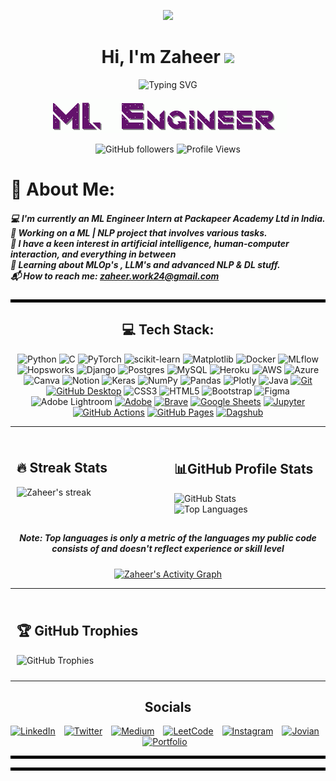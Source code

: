 <p align="center">
  <img src="https://gifmaker.me/files/download/home/20230730/20/F69Hkd09HFoWKKBo7rXspE/gitbanner.png">
</p>
<h1 align="center">
        Hi, I'm Zaheer
 <a>
  <img src="https://media.giphy.com/media/hvRJCLFzcasrR4ia7z/giphy.gif" width="35">
 </a>
</h1>
<p align="center">
<a>
  <img src="https://readme-typing-svg.herokuapp.com?font=Fira+Code&center=true&duration=4000&pause=900&color=E036F7&width=435&lines=ML+Engineer++;AI+Developer;NLP+Enthusiast;Deep+Learning+Enthusiast+;Clean+Code+Evangelist" alt="Typing SVG" /></a>
</p>
<p align="center">
  <img src="https://github.com/Zaheer-10/Feature-Engineering/blob/main/ml22.gif" alt="Image Description">
</p>

<div align="center">

![GitHub followers](https://img.shields.io/github/followers/Zaheer-10?style=social)  <img src="https://visitcount.itsvg.in/api?id=Zaheer-10&icon=5&color=11" alt="Profile Views" />
</div>

# 💫 About Me:

<h5>💻 I'm currently an ML Engineer Intern at Packapeer Academy Ltd  in India.<br>🧬 Working on a ML | NLP project that involves various tasks.<br>🔭 I have a keen interest in artificial intelligence, human-computer interaction, and everything in between<br>🌱 Learning about MLOp's , LLM's and advanced NLP & DL  stuff.<br>
📬 How to reach me: <a href="mailto:zaheer.work24@gmail.com">zaheer.work24@gmail.com</a></h5>

<hr  class='mt-5'style="height: 5px; border: none; background-color: black;">


<div align="center">
  <h2 align="center">💻 Tech Stack:</h2>
  <!-- Programming and Markup Languages -->
  <img src="https://img.shields.io/badge/python-3670A0?style=plastic&logo=python&logoColor=ffdd54" alt="Python" class="tech-icon" />
  <img src="https://img.shields.io/badge/c-%2300599C.svg?style=plastic&logo=c&logoColor=white" alt="C" class="tech-icon" />
  <!-- Machine Learning -->
  <img src="https://img.shields.io/badge/PyTorch-%23EE4C2C.svg?style=plastic&logo=PyTorch&logoColor=white" alt="PyTorch" class="tech-icon" />
  <img src="https://img.shields.io/badge/scikit--learn-%23F7931E.svg?style=plastic&logo=scikit-learn&logoColor=white" alt="scikit-learn" class="tech-icon" />
  <!-- Visualization -->
  <img src="https://img.shields.io/badge/matplotlib-%230077B5.svg?style=plastic&logo=matplotlib&logoColor=white" alt="Matplotlib" class="tech-icon" />
  <!-- Deployment and DevOps -->
  <img src="https://img.shields.io/badge/docker-%232496ED.svg?style=plastic&logo=docker&logoColor=white" alt="Docker" class="tech-icon" />
  <img src="https://img.shields.io/badge/mlflow-%23006C8E.svg?style=plastic&logo=mlflow&logoColor=white" alt="MLflow" class="tech-icon" />
  <img src="https://img.shields.io/badge/hopsworks-%23FFA500.svg?style=plastic&logo=hopsworks&logoColor=white" alt="Hopsworks" class="tech-icon" />
  <!-- Frameworks and Libraries -->
  <img src="https://img.shields.io/badge/django-%23092E20.svg?style=plastic&logo=django&logoColor=white" alt="Django" class="tech-icon" />
  <!-- Database and Deployment/Hosting -->
  <img src="https://img.shields.io/badge/postgres-%23316192.svg?style=plastic&logo=postgresql&logoColor=white" alt="Postgres" class="tech-icon" />
  <img src="https://img.shields.io/badge/mysql-%2300f.svg?style=plastic&logo=mysql&logoColor=white" alt="MySQL" class="tech-icon" />
  <img src="https://img.shields.io/badge/heroku-%23430098.svg?style=plastic&logo=heroku&logoColor=white" alt="Heroku" class="tech-icon" />
  <!-- Software and Tools -->
  <img src="https://img.shields.io/badge/AWS-%23FF9900.svg?style=plastic&logo=amazon-aws&logoColor=white" alt="AWS" class="tech-icon" />
  <img src="https://img.shields.io/badge/azure-%230072C6.svg?style=plastic&logo=azure-devops&logoColor=white" alt="Azure" class="tech-icon" />
  <!-- Other Tools -->
  <img src="https://img.shields.io/badge/Canva-%2300C4CC.svg?style=plastic&logo=Canva&logoColor=white" alt="Canva" class="tech-icon" />
  <img src="https://img.shields.io/badge/Notion-%23000000.svg?style=plastic&logo=notion&logoColor=white" alt="Notion" class="tech-icon" />
  <!-- Software and Libraries -->
  <img src="https://img.shields.io/badge/Keras-%23D00000.svg?style=plastic&logo=Keras&logoColor=white" alt="Keras" class="tech-icon" />
  <img src="https://img.shields.io/badge/numpy-%23013243.svg?style=plastic&logo=numpy&logoColor=white" alt="NumPy" class="tech-icon" />
  <img src="https://img.shields.io/badge/pandas-%23150458.svg?style=plastic&logo=pandas&logoColor=white" alt="Pandas" class="tech-icon" />
  <img src="https://img.shields.io/badge/Plotly-%233F4F75.svg?style=plastic&logo=plotly&logoColor=white" alt="Plotly" class="tech-icon" />
  
  <!-- Additional Tools -->
  <img alt="Java" src="https://custom-icon-badges.demolab.com/badge/Java-007396.svg?logo=java&logoColor=white">
  <!-- Communication and Version Control -->
  <a href="#"><img alt="Git" src="https://img.shields.io/badge/Git-F05033.svg?logo=git&logoColor=white"></a>
  <a href="#"><img alt="GitHub Desktop" src="https://img.shields.io/badge/GitHub%20Desktop-8034A9.svg?logo=github&logoColor=white"></a>
  <!-- Web Development -->
  <img src="https://img.shields.io/badge/css3-%231572B6.svg?style=plastic&logo=css3&logoColor=white" alt="CSS3" class="tech-icon" />
  <img src="https://img.shields.io/badge/html5-%23E34F26.svg?style=plastic&logo=html5&logoColor=white" alt="HTML5" class="tech-icon" />
  <img src="https://img.shields.io/badge/bootstrap-%23563D7C.svg?style=plastic&logo=bootstrap&logoColor=white" alt="Bootstrap" class="tech-icon" />
  <img src="https://img.shields.io/badge/figma-%23F24E1E.svg?style=plastic&logo=figma&logoColor=white" alt="Figma" class="tech-icon" />
  <img src="https://img.shields.io/badge/Adobe%20Lightroom-31A8FF.svg?style=plastic&logo=Adobe%20Lightroom&logoColor=white" alt="Adobe Lightroom" class="tech-icon" />
  <!-- Miscellaneous -->
  <a href="#"><img alt="Adobe" src="https://img.shields.io/badge/Adobe-FF0000.svg?logo=adobe&logoColor=white"></a>
  <a href="#"><img alt="Brave" src="https://img.shields.io/badge/-Brave-FB542B?logo=brave&logoColor=white"></a>
  <a href="#"><img alt="Google Sheets" src="https://img.shields.io/badge/Sheets-34A853.svg?logo=google%20sheets&logoColor=white"></a>
  <a href="#"><img alt="Jupyter" src="https://img.shields.io/badge/Jupyter-F37626.svg?logo=Jupyter&logoColor=white"></a>
  <a href="#"><img alt="GitHub Actions" src="https://img.shields.io/badge/GitHub%20Actions-2671E5.svg?logo=github%20actions&logoColor=white"></a>
  <a href="#"><img alt="GitHub Pages" src="https://img.shields.io/badge/GitHub%20Pages-327FC7.svg?logo=github&logoColor=white"></a>
  <!-- DagshuB -->
  <a href="#"><img alt="Dagshub" src="https://img.shields.io/badge/Dagshub-%23FF6347.svg?logo=dagshub&logoColor=white"></a>
  <br>
</div>

<hr>

<div style="display: flex;">
  <div style="flex: 1; padding: 10px; box-sizing: border-box; display: flex; flex-direction: column;">
    <h2>🔥 Streak Stats</h2>
   <a><img alt="Zaheer's streak" src="https://streak-stats.demolab.com?user=Zaheer-10&theme=tokyonight-duo&border_radius=3.4"/></a> 
  </div>

  <div style="flex: 1; padding: 10px; box-sizing: border-box; display: flex; flex-direction: column;">
       <h2>📊GitHub Profile Stats</h2>
    <img src="https://github-readme-stats.vercel.app/api?username=Zaheer-10&theme=tokyonight&hide_border=true&include_all_commits=true&count_private=true" alt="GitHub Stats" />
    
  <img src="https://github-readme-stats.vercel.app/api/top-langs/?username=Zaheer-10&theme=tokyonight&hide_border=true&include_all_commits=true&count_private=true&layout=compact" alt="Top Languages" />
  </div>
</div>
 <center>
 <h5><b>Note:</b> Top languages is only a metric of the languages my public code consists of and doesn't reflect experience or skill level</h5>
 <a href="https://github.com/ashutosh00710/github-readme-activity-graph"><img alt="Zaheer's Activity Graph" src="https://github-readme-activity-graph.vercel.app/graph?username=Zaheer-10&bg_color=1F222E&color=ad73e7&line=a25bc8&point=e8e8e8&area=true&hide_border=true" /></a>
 </center>
<hr>
<div style="display: flex;">
  <div style="flex: 1; padding: 10px; box-sizing: border-box;">
    <h2>🏆 GitHub Trophies</h2>
    <img src="https://github-profile-trophy.vercel.app/?username=Zaheer-10&theme=tokyonight&no-frame=true&no-bg=true&margin-w=2" alt="GitHub Trophies" style="width: 50%; max-height: 192px; object-fit: contain;" />
  </div>
</div>

<hr>

<div align="center">
  <h2>Socials</h2>
  
  <a href="YOUR_LINKEDIN_PROFILE_URL"><img src="https://cdn-icons-png.flaticon.com/128/2504/2504923.png" alt="LinkedIn" width="48" height="48" style="margin-right: 10px;"></a>
  <a href="YOUR_TWITTER_PROFILE_URL"><img src="https://cdn-icons-png.flaticon.com/128/3991/3991746.png" alt="Twitter" width="48" height="48" style="margin-right: 10px;"></a>
  <a href="YOUR_MEDIUM_PROFILE_URL"><img src="https://cdn-icons-png.flaticon.com/128/5968/5968906.png" alt="Medium" width="48" height="48" style="margin-right: 10px;"></a>
  <a href="YOUR_LEETCODE_PROFILE_URL"><img src="https://cdn.icon-icons.com/icons2/3912/PNG/96/leetcode_logo_icon_247860.png" alt="LeetCode" width="48" height="48" style="margin-right: 10px;"></a>
  <a href="YOUR_INSTAGRAM_PROFILE_URL"><img src="https://cdn-icons-png.flaticon.com/128/4782/4782335.png" alt="Instagram" width="48" height="48" style="margin-right: 10px;"></a>
  <a href="YOUR_JOVIAN_PROFILE_URL"><img src="https://jovian.com/jovian_logo.svg" alt="Jovian" width="48" height="48" style="margin-right: 10px;"></a>
  <a href="YOUR_PORTFOLIO_URL"><img src="https://cdn-icons-png.flaticon.com/128/1084/1084320.png" alt="Portfolio" width="48" height="48" style="margin-right: 10px;"></a>
</div>
<hr  class='mt-5'style="height: 5px; border: none; background-color: black;">
<hr  class='mt-5'style="height: 5px; border: none; background-color: black;">


